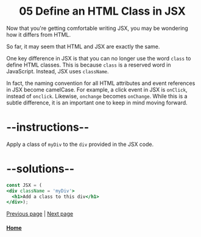 # <center>05 Define an HTML Class in JSX</center>

Now that you're getting comfortable writing JSX, you may be wondering how it differs from HTML.

So far, it may seem that HTML and JSX are exactly the same.

One key difference in JSX is that you can no longer use the word `class` to define HTML classes. This is because `class` is a reserved word in JavaScript. Instead, JSX uses `className`.

In fact, the naming convention for all HTML attributes and event references in JSX become camelCase. For example, a click event in JSX is `onClick`, instead of `onclick`. Likewise, `onchange` becomes `onChange`. While this is a subtle difference, it is an important one to keep in mind moving forward.

# --instructions--

Apply a class of `myDiv` to the `div` provided in the JSX code.

# --solutions--

```jsx
const JSX = (
<div className = 'myDiv'>
  <h1>Add a class to this div</h1>
</div>);
```

[Previous page](03-add-comments-in-jsx.md) | [Next page](05-define-an-html-class-in-jsx.md)

#### [Home](https://github.com/beatlesm/beatlesm/tree/main/curriculum/challenges/03-front-end-development-libraries/react) 

